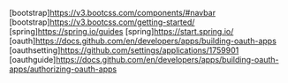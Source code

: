 [bootstrap]https://v3.bootcss.com/components/#navbar
[bootstrap]https://v3.bootcss.com/getting-started/
[spring]https://spring.io/guides
[spring]https://start.spring.io/
[oauth]https://docs.github.com/en/developers/apps/building-oauth-apps
[oauthsetting]https://github.com/settings/applications/1759901
[oauthguide]https://docs.github.com/en/developers/apps/building-oauth-apps/authorizing-oauth-apps